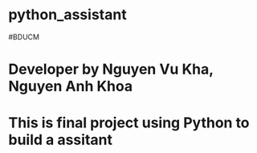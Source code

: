 # python_assistant

#BDUCM

# Developer by Nguyen Vu Kha, Nguyen Anh Khoa 

# This is final project using Python to build a assitant 
